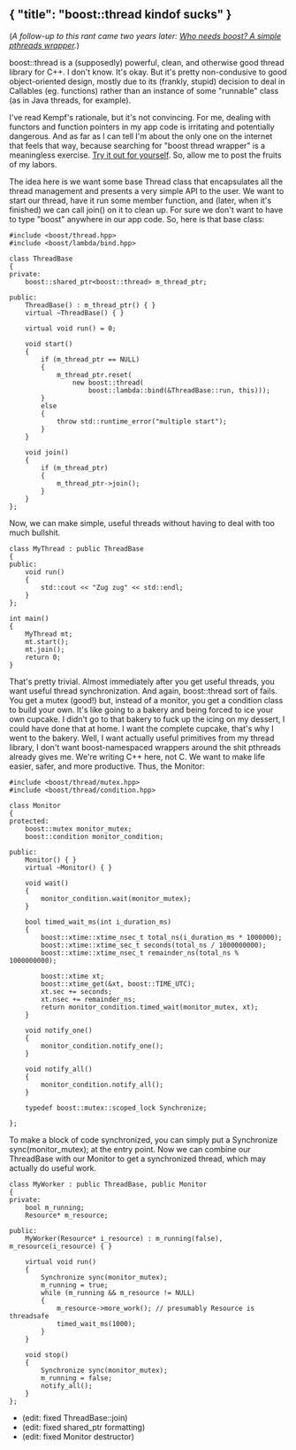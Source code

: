 { "title": "boost::thread kindof sucks" }
---

(_A follow-up to this rant came two years later: 
 [Who needs boost? A simple pthreads wrapper][0]._)

[0]: /blog/2010/10/27

boost::thread is a (supposedly) powerful, clean, and otherwise good thread
library for C++. I don't know. It's okay. But it's pretty non-condusive to good
object-oriented design, mostly due to its (frankly, stupid) decision to deal in
Callables (eg. functions) rather than an instance of some "runnable" class (as
in Java threads, for example).

I've read Kempf's rationale, but it's not convincing. For me, dealing with
functors and function pointers in my app code is irritating and potentially
dangerous. And as far as I can tell I'm about the only one on the internet that
feels that way, because searching for "boost thread wrapper" is a meaningless
exercise. [Try it out for yourself][1]. So, allow me to post the fruits of my
labors.

[1]: http://google.com/search?q=boost+thread+wrapper

The idea here is we want some base Thread class that encapsulates all the thread
management and presents a very simple API to the user. We want to start our
thread, have it run some member function, and (later, when it's finished) we can
call join() on it to clean up. For sure we don't want to have to type "boost"
anywhere in our app code. So, here is that base class:

```
#include <boost/thread.hpp>
#include <boost/lambda/bind.hpp>

class ThreadBase
{
private:
    boost::shared_ptr<boost::thread> m_thread_ptr;

public:
    ThreadBase() : m_thread_ptr() { }
    virtual ~ThreadBase() { }

    virtual void run() = 0;

    void start()
    {
        if (m_thread_ptr == NULL)
        {
            m_thread_ptr.reset(
                new boost::thread(
                    boost::lambda::bind(&ThreadBase::run, this)));
        }
        else
        {
            throw std::runtime_error("multiple start");
        }
    }

    void join()
    {
        if (m_thread_ptr)
        {
            m_thread_ptr->join();
        }
    }
};
```

Now, we can make simple, useful threads without having to deal with too much
bullshit.

```
class MyThread : public ThreadBase
{
public:
    void run()
    {
        std::cout << "Zug zug" << std::endl;
    }
};

int main()
{
    MyThread mt;
    mt.start();
    mt.join();
    return 0;
}
```

That's pretty trivial. Almost immediately after you get useful threads, you want
useful thread synchronization. And again, boost::thread sort of fails. You get a
mutex (good!) but, instead of a monitor, you get a condition class to build your
own. It's like going to a bakery and being forced to ice your own cupcake. I
didn't go to that bakery to fuck up the icing on my dessert, I could have done
that at home. I want the complete cupcake, that's why I went to the bakery.
Well, I want actually useful primitives from my thread library, I don't want
boost-namespaced wrappers around the shit pthreads already gives me. We're
writing C++ here, not C. We want to make life easier, safer, and more
productive. Thus, the Monitor:

```
#include <boost/thread/mutex.hpp>
#include <boost/thread/condition.hpp>

class Monitor
{
protected:
    boost::mutex monitor_mutex;
    boost::condition monitor_condition;

public:
    Monitor() { }
    virtual ~Monitor() { }

    void wait()
    {
        monitor_condition.wait(monitor_mutex);
    }

    bool timed_wait_ms(int i_duration_ms)
    {
        boost::xtime::xtime_nsec_t total_ns(i_duration_ms * 1000000);
        boost::xtime::xtime_sec_t seconds(total_ns / 1000000000);
        boost::xtime::xtime_nsec_t remainder_ns(total_ns % 1000000000);

        boost::xtime xt;
        boost::xtime_get(&xt, boost::TIME_UTC);
        xt.sec += seconds;
        xt.nsec += remainder_ns;
        return monitor_condition.timed_wait(monitor_mutex, xt);
    }

    void notify_one()
    {
        monitor_condition.notify_one();
    }

    void notify_all()
    {
        monitor_condition.notify_all();
    }

    typedef boost::mutex::scoped_lock Synchronize;

};
```

To make a block of code synchronized, you can simply put a Synchronize
sync(monitor_mutex); at the entry point. Now we can combine our ThreadBase with
our Monitor to get a synchronized thread, which may actually do useful work.

```
class MyWorker : public ThreadBase, public Monitor
{
private:
    bool m_running;
    Resource* m_resource;

public:
    MyWorker(Resource* i_resource) : m_running(false), m_resource(i_resource) { }

    virtual void run()
    {
        Synchronize sync(monitor_mutex);
        m_running = true;
        while (m_running && m_resource != NULL)
        {
            m_resource->more_work(); // presumably Resource is threadsafe
            timed_wait_ms(1000);
        }
    }

    void stop()
    {
        Synchronize sync(monitor_mutex);
        m_running = false;
        notify_all();
    }
};
```

* (edit: fixed ThreadBase::join)
* (edit: fixed shared_ptr formatting)
* (edit: fixed Monitor destructor)
